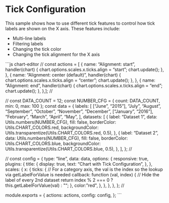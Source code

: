 Tick Configuration
==================

This sample shows how to use different tick features to control how tick labels are shown on the X axis. These features include:

-   Multi-line labels
-   Filtering labels
-   Changing the tick color
-   Changing the tick alignment for the X axis

\`\`\`js chart-editor // const actions = \[ { name: “Alignment: start”, handler(chart) { chart.options.scales.x.ticks.align = “start”; chart.update(); }, }, { name: “Alignment: center (default)”, handler(chart) { chart.options.scales.x.ticks.align = “center”; chart.update(); }, }, { name: “Alignment: end”, handler(chart) { chart.options.scales.x.ticks.align = “end”; chart.update(); }, },\]; //

// const DATA\_COUNT = 12; const NUMBER\_CFG = { count: DATA\_COUNT, min: 0, max: 100 }; const data = { labels: \[ \[“June”, “2015”\], “July”, “August”, “September”, “October”, “November”, “December”, \[“January”, “2016”\], “February”, “March”, “April”, “May”, \], datasets: \[ { label: “Dataset 1”, data: Utils.numbers(NUMBER\_CFG), fill: false, borderColor: Utils.CHART\_COLORS.red, backgroundColor: Utils.transparentize(Utils.CHART\_COLORS.red, 0.5), }, { label: “Dataset 2”, data: Utils.numbers(NUMBER\_CFG), fill: false, borderColor: Utils.CHART\_COLORS.blue, backgroundColor: Utils.transparentize(Utils.CHART\_COLORS.blue, 0.5), }, \], }; //

// const config = { type: “line”, data: data, options: { responsive: true, plugins: { title: { display: true, text: “Chart with Tick Configuration”, }, }, scales: { x: { ticks: { // For a category axis, the val is the index so the lookup via getLabelForValue is needed callback: function (val, index) { // Hide the label of every 2nd dataset return index % 2 === 0 ? this.getLabelForValue(val) : "“; }, color:”red", }, }, }, }, }; //

module.exports = { actions: actions, config: config, }; \`\`\`
